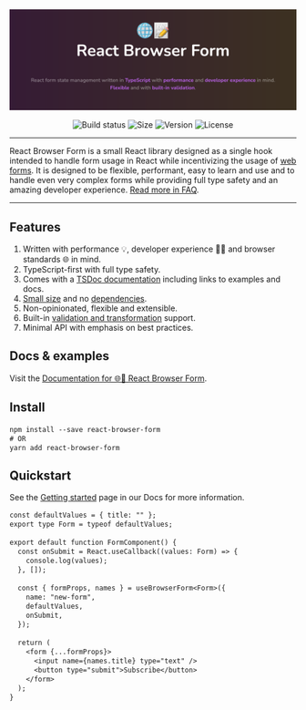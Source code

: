 <div align="center">
  <a href="https://deniskabana.github.io/react-browser-form/introduction" title="React Browser Form - Form management in React made simple for browsers.">
    <img src="https://raw.githubusercontent.com/deniskabana/react-browser-form/main/docs/public/github-logo.png" alt="🌐📝 React Browser Form - React hook for form management in web browsers." />
  </a>
</div>

<div align="center">

![Build status](https://img.shields.io/github/actions/workflow/status/deniskabana/react-browser-form/main.yml?branch=main&style=for-the-badge)
![Size](https://img.shields.io/bundlephobia/minzip/react-browser-form?style=for-the-badge)
![Version](https://img.shields.io/npm/v/react-browser-form?style=for-the-badge)
![License](https://img.shields.io/github/license/deniskabana/react-browser-form?style=for-the-badge)

</div>

---

React Browser Form is a small React library designed as a single hook intended to handle form usage in React while incentivizing the usage of [web forms](https://developer.mozilla.org/en-US/docs/Learn/Forms). It is designed to be flexible, performant, easy to learn and use and to handle even very complex forms while providing full type safety and an amazing developer experience. [Read more in FAQ](https://deniskabana.github.io/react-browser-form/frequently-asked-questions).

---

## Features

1. Written with performance 💡, developer experience 🧑‍💻 and browser standards 🌐 in mind.
2. TypeScript-first with full type safety.
3. Comes with a [TSDoc documentation](https://github.com/deniskabana/react-browser-form/blob/main/src/types.ts) including links to examples and docs.
4. [Small size](https://bundlephobia.com/result?p=react-browser-form@latest) and no [dependencies](./package.json).
5. Non-opinionated, flexible and extensible.
6. Built-in [validation and transformation](https://deniskabana.github.io/react-browser-form/documentation/validation-and-transformation) support.
7. Minimal API with emphasis on best practices.

## Docs & examples
Visit the [Documentation for 🌐📝 React Browser Form](https://deniskabana.github.io/react-browser-form/).

## Install

    npm install --save react-browser-form
    # OR
    yarn add react-browser-form

## Quickstart

See the [Getting started](https://deniskabana.github.io/react-browser-form/getting-started) page in our Docs for more information.

```tsx
const defaultValues = { title: "" };
export type Form = typeof defaultValues;

export default function FormComponent() {
  const onSubmit = React.useCallback((values: Form) => {
    console.log(values);
  }, []);

  const { formProps, names } = useBrowserForm<Form>({
    name: "new-form",
    defaultValues,
    onSubmit,
  });

  return (
    <form {...formProps}>
      <input name={names.title} type="text" />
      <button type="submit">Subscribe</button>
    </form>
  );
}
```
